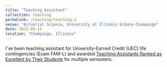```yaml
---
title: "Teaching Assistant"
collection: teaching
permalink: /teaching/teaching-1
venue: "Actuarial Science, University of Illinois Urbana-Champaign"
date: 2022-08-15
location: "Champaign, Illinois"
---
```


I've been teaching assistant for University-Earned Credit (UEC) life contingencies (Exam FAM-L) and awarded [Teaching Assistants Ranked as Excellent by Their Students](https://citl.illinois.edu/citl-101/measurement-evaluation/teaching-evaluation/teaching-evaluations-(ices)/teachers-ranked-as-excellent) for multiple semesters. 
